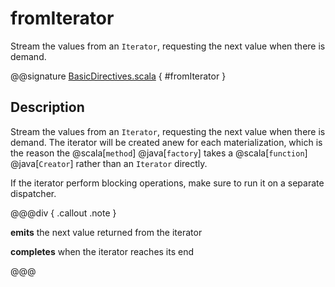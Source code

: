 # fromIterator

Stream the values from an `Iterator`, requesting the next value when there is demand.

@@signature [BasicDirectives.scala]($akka$/akka-stream/src/main/scala/akka/stream/scaladsl/Source.scala) { #fromIterator }

## Description

Stream the values from an `Iterator`, requesting the next value when there is demand. The iterator will be created anew
for each materialization, which is the reason the @scala[`method`] @java[`factory`] takes a @scala[`function`] @java[`Creator`] rather than an `Iterator` directly.

If the iterator perform blocking operations, make sure to run it on a separate dispatcher.

@@@div { .callout .note }

**emits** the next value returned from the iterator

**completes** when the iterator reaches its end

@@@

